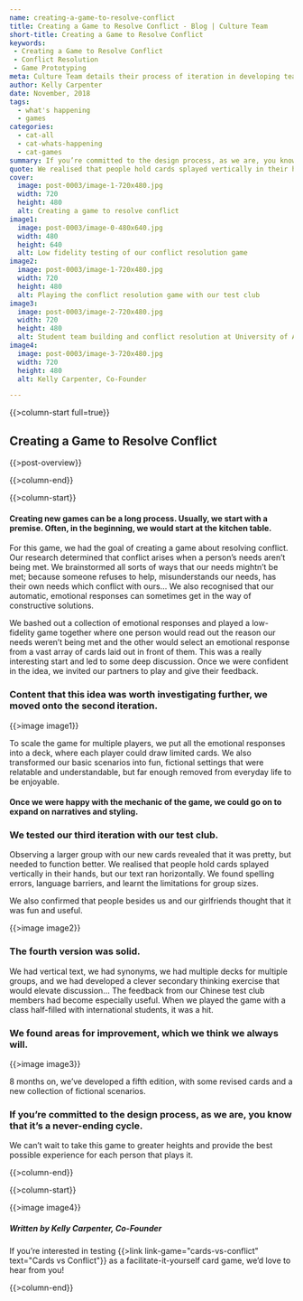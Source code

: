 ```yaml
---
name: creating-a-game-to-resolve-conflict
title: Creating a Game to Resolve Conflict - Blog | Culture Team
short-title: Creating a Game to Resolve Conflict
keywords: 
 - Creating a Game to Resolve Conflict
 - Conflict Resolution
 - Game Prototyping
meta: Culture Team details their process of iteration in developing team building games in their blog article, 'Creating a Game to Resolve Conflict'.
author: Kelly Carpenter
date: November, 2018
tags:
  - what's happening
  - games
categories:
  - cat-all
  - cat-whats-happening
  - cat-games
summary: If you’re committed to the design process, as we are, you know that it’s a never-ending cycle. In this blog, we detail the first five iterations of the Cards vs Conflict game development cycle.
quote: We realised that people hold cards splayed vertically in their hands, but our text ran horizontally. We found spelling errors, language barriers, and learnt the limitations for group sizes. 
cover:
  image: post-0003/image-1-720x480.jpg
  width: 720
  height: 480
  alt: Creating a game to resolve conflict
image1:
  image: post-0003/image-0-480x640.jpg
  width: 480
  height: 640
  alt: Low fidelity testing of our conflict resolution game
image2:
  image: post-0003/image-1-720x480.jpg
  width: 720
  height: 480
  alt: Playing the conflict resolution game with our test club
image3:
  image: post-0003/image-2-720x480.jpg
  width: 720
  height: 480
  alt: Student team building and conflict resolution at University of Adelaide
image4:
  image: post-0003/image-3-720x480.jpg
  width: 720
  height: 480
  alt: Kelly Carpenter, Co-Founder

---
```


{{>column-start full=true}}

## Creating a Game to Resolve Conflict

{{>post-overview}}

{{>column-end}}

{{>column-start}}

#### Creating new games can be a long process. Usually, we start with a premise. Often, in the beginning, we would start at the kitchen table.

For this game, we had the goal of creating a game about resolving conflict. Our research determined that conflict arises when a person’s needs aren’t being met. We brainstormed all sorts of ways that our needs mightn’t be met; because someone refuses to help, misunderstands our needs, has their own needs which conflict with ours… We also recognised that our automatic, emotional responses can sometimes get in the way of constructive solutions.

We bashed out a collection of emotional responses and played a low-fidelity game together where one person would read out the reason our needs weren’t being met and the other would select an emotional response from a vast array of cards laid out in front of them. This was a really interesting start and led to some deep discussion. Once we were confident in the idea, we invited our partners to play and give their feedback. 

### Content that this idea was worth investigating further, we moved onto the second iteration.

{{>image image1}}

To scale the game for multiple players, we put all the emotional responses into a deck, where each player could draw limited cards. We also transformed our basic scenarios into fun, fictional settings that were relatable and understandable, but far enough removed from everyday life to be enjoyable.

#### Once we were happy with the mechanic of the game, we could go on to expand on narratives and styling.

### We tested our third iteration with our test club.

Observing a larger group with our new cards revealed that it was pretty, but needed to function better. We realised that people hold cards splayed vertically in their hands, but our text ran horizontally. We found spelling errors, language barriers, and learnt the limitations for group sizes. 

We also confirmed that people besides us and our girlfriends thought that it was fun and useful.

{{>image image2}}

### The fourth version was solid. 
We had vertical text, we had synonyms, we had multiple decks for multiple groups, and we had developed a clever secondary thinking exercise that would elevate discussion... The feedback from our Chinese test club members had become especially useful. When we played the game with a class half-filled with international students, it was a hit.

### We found areas for improvement, which we think we always will. 

{{>image image3}}

8 months on, we’ve developed a fifth edition, with some revised cards and a new collection of fictional scenarios. 

### If you’re committed to the design process, as we are, you know that it’s a never-ending cycle. 

We can’t wait to take this game to greater heights and provide the best possible experience for each person that plays it.

{{>column-end}}

{{>column-start}}

{{>image image4}}

##### _Written by Kelly Carpenter, Co-Founder_ 

If you’re interested in testing {{>link link-game="cards-vs-conflict" text="Cards vs Conflict"}} as a facilitate-it-yourself card game, we’d love to hear from you!

{{>column-end}}